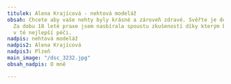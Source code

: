 ```yaml
---
titulek: Alena Krajícová - nehtová modeláž
obsah: Chcete aby vaše nehty byly krásné a zároveň zdravé. Svěřte je do mých rukou.
  Za dobu 18 leté praxe jsem nasbírala spoustu zkušeností díky kterým budou vaše nehty
  v té nejlepší péči.
nadpis: nehtová modeláž
nadpis2: Alena Krajícová
nadpis3: Plzeň
main_image: "/dsc_3232.jpg"
obsah_nadpis: O mně

---
```

